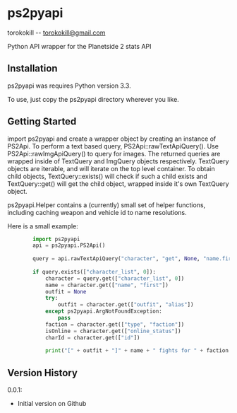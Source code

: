ps2pyapi
========

torokokill -- torokokill@gmail.com

Python API wrapper for the Planetside 2 stats API

Installation
------------

ps2pyapi was requires Python version 3.3.

To use, just copy the ps2pyapi directory wherever you like.

Getting Started
---------------

import ps2pyapi and create a wrapper object by creating an instance of PS2Api. To perform a text based query, PS2Api::rawTextApiQuery(). Use PS2Api::rawImgApiQuery() to query for images. The returned queries are wrapped inside of TextQuery and ImgQuery objects respectively. TextQuery objects are iterable, and will iterate on the top level container. To obtain child objects, TextQuery::exists() will check if such a child exists and TextQuery::get() will get the child object, wrapped inside it's own TextQuery object.

ps2pyapi.Helper contains a (currently) small set of helper functions, including caching weapon and vehicle id to name resolutions.

Here is a small example:
```python
		import ps2pyapi
		api = ps2pyapi.PS2Api()
		
		query = api.rawTextApiQuery("character", "get", None, "name.first_lower=torokokill&c:show=name.first,type.faction,id&c:resolve=online_status,outfit")
        
		if query.exists(["character_list", 0]):
            character = query.get(["character_list", 0])
            name = character.get(["name", "first"])
            outfit = None
            try:
                outfit = character.get(["outfit", "alias"])
            except ps2pyapi.ArgNotFoundException:
                pass
            faction = character.get(["type", "faction"])
            isOnline = character.get(["online_status"])
            charId = character.get(["id"])
            
			print("[" + outfit + "]" + name + " fights for " + faction.upper() + " and is " + ("online" if isOnline != "0" else "offline"))
```

Version History
---------------

0.0.1:
*	Initial version on Github